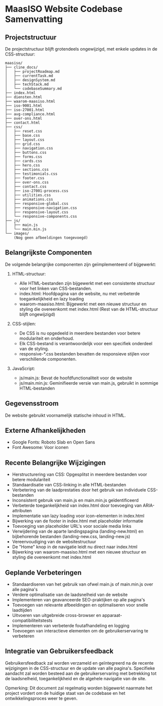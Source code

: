# MaasISO Website Codebase Samenvatting

## Projectstructuur
De projectstructuur blijft grotendeels ongewijzigd, met enkele updates in de CSS-structuur:

```
maasiso/
├── cline_docs/
│   ├── projectRoadmap.md
│   ├── currentTask.md
│   ├── designSystem.md
│   ├── techStack.md
│   └── codebaseSummary.md
├── index.html
├── diensten.html
├── waarom-maasiso.html
├── iso-9001.html
├── iso-27001.html
├── avg-compliance.html
├── over-ons.html
├── contact.html
├── css/
│   ├── reset.css
│   ├── base.css
│   ├── layout.css
│   ├── grid.css
│   ├── navigation.css
│   ├── buttons.css
│   ├── forms.css
│   ├── cards.css
│   ├── hero.css
│   ├── sections.css
│   ├── testimonials.css
│   ├── footer.css
│   ├── over-ons.css
│   ├── contact.css
│   ├── iso-27001-process.css
│   ├── utilities.css
│   ├── animations.css
│   ├── responsive-global.css
│   ├── responsive-navigation.css
│   ├── responsive-layout.css
│   └── responsive-components.css
├── js/
│   ├── main.js
│   └── main.min.js
└── images/
    (Nog geen afbeeldingen toegevoegd)
```

## Belangrijkste Componenten
De volgende belangrijke componenten zijn geïmplementeerd of bijgewerkt:

1. HTML-structuur:
   - Alle HTML-bestanden zijn bijgewerkt met een consistente structuur voor het linken van CSS-bestanden.
   - index.html: Hoofdpagina van de website, nu met verbeterde toegankelijkheid en lazy loading
   - waarom-maasiso.html: Bijgewerkt met een nieuwe structuur en styling die overeenkomt met index.html
   (Rest van de HTML-structuur blijft ongewijzigd)

2. CSS-stijlen:
   - De CSS is nu opgedeeld in meerdere bestanden voor betere modulariteit en onderhoud.
   - Elk CSS-bestand is verantwoordelijk voor een specifiek onderdeel van de styling.
   - responsive-*.css bestanden bevatten de responsieve stijlen voor verschillende componenten.

3. JavaScript:
   - js/main.js: Bevat de hoofdfunctionaliteit voor de website
   - js/main.min.js: Geminifieerde versie van main.js, gebruikt in sommige HTML-bestanden

## Gegevensstroom
De website gebruikt voornamelijk statische inhoud in HTML.

## Externe Afhankelijkheden
- Google Fonts: Roboto Slab en Open Sans
- Font Awesome: Voor iconen

## Recente Belangrijke Wijzigingen
- Herstructurering van CSS: Opgesplitst in meerdere bestanden voor betere modulariteit
- Standaardisatie van CSS-linking in alle HTML-bestanden
- Verbetering van de laadprestaties door het gebruik van individuele CSS-bestanden
- Inconsistent gebruik van main.js en main.min.js geïdentificeerd
- Verbeterde toegankelijkheid van index.html door toevoeging van ARIA-attributen
- Implementatie van lazy loading voor icon-elementen in index.html
- Bijwerking van de footer in index.html met placeholder informatie
- Toevoeging van placeholder URL's voor sociale media links
- Verwijdering van de aparte landingspagina (landing-new.html) en bijbehorende bestanden (landing-new.css, landing-new.js)
- Vereenvoudiging van de websitestructuur
- De "Home" knop in de navigatie leidt nu direct naar index.html
- Bijwerking van waarom-maasiso.html met een nieuwe structuur en styling die overeenkomt met index.html

## Geplande Verbeteringen
- Standaardiseren van het gebruik van ofwel main.js of main.min.js over alle pagina's
- Verdere optimalisatie van de laadsnelheid van de website
- Implementeren van geavanceerde SEO-praktijken op alle pagina's
- Toevoegen van relevante afbeeldingen en optimaliseren voor snelle laadtijden
- Uitvoeren van uitgebreide cross-browser en apparaat-compatibiliteitstests
- Implementeren van verbeterde foutafhandeling en logging
- Toevoegen van interactieve elementen om de gebruikerservaring te verbeteren

## Integratie van Gebruikersfeedback
Gebruikersfeedback zal worden verzameld en geïntegreerd na de recente wijzigingen in de CSS-structuur en de update van alle pagina's. Specifieke aandacht zal worden besteed aan de gebruikerservaring met betrekking tot de laadsnelheid, toegankelijkheid en de algehele navigatie van de site.

Opmerking: Dit document zal regelmatig worden bijgewerkt naarmate het project vordert om de huidige staat van de codebase en het ontwikkelingsproces weer te geven.
